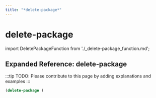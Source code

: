 ```yaml
---
title: "*delete-package*"
---
```


# delete-package

import DeletePackageFunction from './_delete-package_function.md';

<DeletePackageFunction />

## Expanded Reference: delete-package

:::tip
TODO: Please contribute to this page by adding explanations and examples
:::

```lisp
(delete-package )
```
